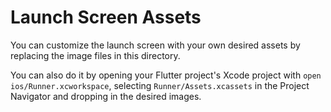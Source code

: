 # Launch Screen Assets

You can customize the launch screen with your own desired assets by replacing the image files in this directory.

You can also do it by opening your Flutter project's Xcode project with
`open ios/Runner.xcworkspace`, selecting `Runner/Assets.xcassets` in the Project Navigator
and dropping in the desired images.
